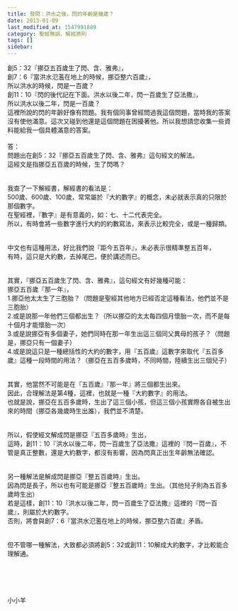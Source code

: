 ```yaml
---
title: 發問：洪水之後，閃的年齡是幾歲？
date: 2013-01-09
last_modified_at: 1547991889
category: 聖經無誤、解經原則
tags: []
sidebar: 
---
```


<p>創5：32『挪亞五百歲生了閃、含、雅弗』，<br/>創7：6『當洪水氾濫在地上的時候，挪亞整六百歲』，<br/>所以洪水的時候，閃是一百歲？<br/>創11：10『閃的後代記在下面。洪水以後二年，閃一百歲生了亞法撒』，<br/>所以洪水以後二年，閃是一百歲？<br/>這裡所說的閃的年齡好像有問題。我有個同事曾經問過我這個問題，當時我的答案沒有使他滿意。這次又碰到他還是這個問題在困擾著他。所以我想請您收集一些資料能給我一個具體滿意的答案。<br/><br/><!--more-->答：<br/>問題出在創5：32『挪亞五百歲生了閃、含、雅弗』這句經文的解法。<br/>這經文是指挪亞五百歲的時候，生了閃嗎？<br/><br/><br/>我查了一下解經書，解經書的看法是：<br/>500歲、600歲、100歲，常常屬於『大約數字』的概念，未必就表示真的只限於那個數字。<br/>在聖經裡，『數字』是有意義的，如：七、十二代表完全。<br/>所以，有時會將一些數字進行大約的約數寫法，來表示比較完全，或是一種歸類。<br/><br/><br/>中文也有這種用法，好比我們說『距今五百年』，未必表示很精準整五百年，<br/>有時，這只是大約數，去掉尾巴，便於講述而已。<br/> <br/><br/>其實，『挪亞五百歲生了閃、含、雅弗』，這句經文有好幾種可能：<br/>挪亞五百歲『那一年』，<br/>1.挪亞他太太生了三胞胎？（問題是聖經其他地方已經否定這種看法，他們並不是三胞胎）<br/>2.或是說那一年他們三個都出生？（所以挪亞的太太每四個月懷胎一次，而不是每十個月才能懷胎一次）<br/>3.或是說挪亞有多個妻子，她們同時在那一年生出這三個同父異母的孩子？（問題是，挪亞只有一個妻子）<br/>4.或是說這只是一種總括性的大約的數字，用『五百歲』這數字來取代『五百多歲』這種一段時間的用法？（挪亞在五百多歲時，不同時間，陸續生出三個兒子）<br/> <br/><br/>其實，他當然不可能是在『五百歲』『那一年』將三個都生出來。<br/>因此，合理解法是第4種，這裡，也就是一種『大約數字』的用法。<br/>也就是說，挪亞在五百多歲時，生出了這三個小孩，但這三個小孩實際各自被生出來的時間（挪亞各幾歲時生出誰），我們並不清楚。<br/> <br/><br/>所以，假使經文解成閃是挪亞『五百多歲時』生出，<br/>這時，創11：10『洪水以後二年，閃一百歲生了亞法撒』這裡的『閃一百歲』，不管是真正整數，還是大約數字，都沒有影響，因為閃真正出生年齡無法確認。<br/><br/><br/>另一種解法是解成閃是挪亞『整五百歲時』生出。<br/>因為閃是長子，所以也有可能是挪亞『整五百歲時』生出。（其他兒子則為五百多歲時生出）<br/>若是這樣，創11：10『洪水以後二年，閃一百歲生了亞法撒』這裡的『閃一百歲』，則屬於大約數字。<br/>否則，將會與創7：6『當洪水氾濫在地上的時候，挪亞整六百歲』矛盾。<br/><br/><br/>但不管哪一種解法，大致都必須將創5：32或創11：10解成大約數字，才比較能合理解通。<br/><br/><br/><br/><br/><br/>小小羊<br/><br/><br/><br/><br/><br/></p>